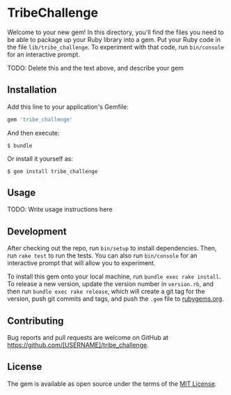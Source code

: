 # TribeChallenge

Welcome to your new gem! In this directory, you'll find the files you need to be able to package up your Ruby library into a gem. Put your Ruby code in the file `lib/tribe_challenge`. To experiment with that code, run `bin/console` for an interactive prompt.

TODO: Delete this and the text above, and describe your gem

## Installation

Add this line to your application's Gemfile:

```ruby
gem 'tribe_challenge'
```

And then execute:

    $ bundle

Or install it yourself as:

    $ gem install tribe_challenge

## Usage

TODO: Write usage instructions here

## Development

After checking out the repo, run `bin/setup` to install dependencies. Then, run `rake test` to run the tests. You can also run `bin/console` for an interactive prompt that will allow you to experiment.

To install this gem onto your local machine, run `bundle exec rake install`. To release a new version, update the version number in `version.rb`, and then run `bundle exec rake release`, which will create a git tag for the version, push git commits and tags, and push the `.gem` file to [rubygems.org](https://rubygems.org).

## Contributing

Bug reports and pull requests are welcome on GitHub at https://github.com/[USERNAME]/tribe_challenge.

## License

The gem is available as open source under the terms of the [MIT License](https://opensource.org/licenses/MIT).
